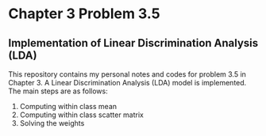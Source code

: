 # Chapter 3 Problem 3.5 
## Implementation of Linear Discrimination Analysis (LDA)

This repository contains my personal notes and codes for problem 3.5 in Chapter 3. A Linear Discrimination Analysis (LDA) model is implemented. The main steps are as follows:

1. Computing within class mean
2. Computing within class scatter matrix
3. Solving the weights
